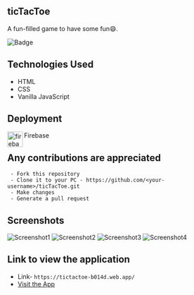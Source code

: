 ## ticTacToe
A fun-filled game to have some fun😄.

![Badge](https://img.shields.io/badge/tic--tac--toe-game-success)

## Technologies Used
 - HTML
 - CSS
 - Vanilla JavaScript

## Deployment
  <img align="left" alt="firebase" width="35px" src="https://www.vectorlogo.zone/logos/firebase/firebase-icon.svg" />
  Firebase<br>

## Any contributions are appreciated
```
 - Fork this repository
 - Clone it to your PC - https://github.com/<your-username>/ticTacToe.git
 - Make changes
 - Generate a pull request
```

## Screenshots
![Screenshot1](https://user-images.githubusercontent.com/80754608/121933218-6717c700-cd63-11eb-8b80-cc407dbed730.png)
![Screenshot2](https://user-images.githubusercontent.com/80754608/121933298-86165900-cd63-11eb-91e7-5257fe742f4a.png)
![Screenshot3](https://user-images.githubusercontent.com/80754608/121933317-8c0c3a00-cd63-11eb-8739-ff657e6ccc4a.png)
![Screenshot4](https://user-images.githubusercontent.com/80754608/121933328-91698480-cd63-11eb-8cde-2c8d4af3fd16.png)

## Link to view the application
 - Link- `https://tictactoe-b014d.web.app/`
 - [Visit the App](https://tictactoe-b014d.web.app/)
